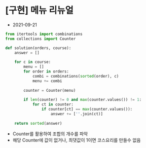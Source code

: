 # [구현] 메뉴 리뉴얼

- 2021-09-21

```python
from itertools import combinations
from collections import Counter

def solution(orders, course):
    answer = []
    
    for c in course:
        menu = []
        for order in orders:
            combi = combinations(sorted(order), c)
            menu += combi
        
        counter = Counter(menu)
        
        if len(counter) != 0 and max(counter.values()) != 1:
            for ct in counter:
                if counter[ct] == max(counter.values()):
                    answer += [''.join(ct)]
    
    return sorted(answer)
```

- Counter를 활용하여 조합의 개수를 파악
- 해당 Counter에 값이 없거나, 최댓값이 1이면 코스요리를 만들수 없음
